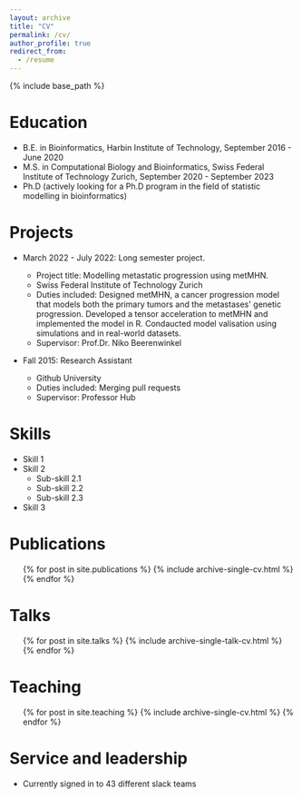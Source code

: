 ```yaml
---
layout: archive
title: "CV"
permalink: /cv/
author_profile: true
redirect_from:
  - /resume
---
```


{% include base_path %}

Education
======
* B.E. in Bioinformatics, Harbin Institute of Technology, September 2016 - June 2020
* M.S. in Computational Biology and Bioinformatics, Swiss Federal Institute of Technology Zurich, September 2020 - September 2023
* Ph.D (actively looking for a Ph.D program in the field of statistic modelling in bioinformatics)

Projects
======
* March 2022 - July 2022: Long semester project. 
  * Project title: Modelling metastatic progression using metMHN. 
  * Swiss Federal Institute of Technology Zurich
  * Duties included: Designed metMHN, a cancer progression model that models both the primary tumors and the metastases' genetic progression. Developed a tensor acceleration to metMHN and implemented the model in R. Condaucted model valisation using simulations and in real-world datasets.
  * Supervisor: Prof.Dr. Niko Beerenwinkel

* Fall 2015: Research Assistant
  * Github University
  * Duties included: Merging pull requests
  * Supervisor: Professor Hub
  
Skills
======
* Skill 1
* Skill 2
  * Sub-skill 2.1
  * Sub-skill 2.2
  * Sub-skill 2.3
* Skill 3

Publications
======
  <ul>{% for post in site.publications %}
    {% include archive-single-cv.html %}
  {% endfor %}</ul>
  
Talks
======
  <ul>{% for post in site.talks %}
    {% include archive-single-talk-cv.html %}
  {% endfor %}</ul>
  
Teaching
======
  <ul>{% for post in site.teaching %}
    {% include archive-single-cv.html %}
  {% endfor %}</ul>
  
Service and leadership
======
* Currently signed in to 43 different slack teams
